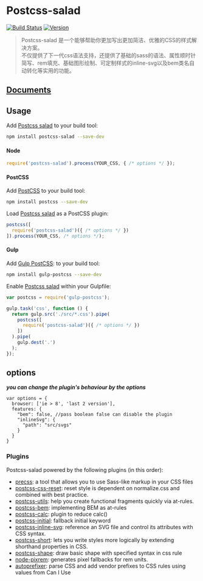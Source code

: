 # Postcss-salad
[![Build Status][travis-img]][travis]
[![Version][version]](https://github.com/ElemeFE/postcss-salad/blob/master/CHANGELOG.md)

> Postcss-salad 是一个能够帮助你更加写出更加简洁、优雅的CSS的样式解决方案。<br>
> 不仅提供了下一代css语法支持，还提供了基础的sass的语法、属性顺时针简写、rem填充、基础图形绘制、可定制样式的inline-svg以及bem类名自动转化等实用的功能。

## [Documents]

## Usage

Add [Postcss salad] to your build tool:

```bash
npm install postcss-salad --save-dev
```

#### Node

```js
require('postcss-salad').process(YOUR_CSS, { /* options */ });
```

#### PostCSS

Add [PostCSS] to your build tool:

```bash
npm install postcss --save-dev
```

Load [Postcss salad] as a PostCSS plugin:

```js
postcss([
  require('postcss-salad')({ /* options */ })
]).process(YOUR_CSS, /* options */);
```

#### Gulp

Add [Gulp PostCSS]:  to your build tool:

```bash
npm install gulp-postcss --save-dev
```

Enable [Postcss salad] within your Gulpfile:

```js
var postcss = require('gulp-postcss');

gulp.task('css', function () {
  return gulp.src('./src/*.css').pipe(
    postcss([
      require('postcss-salad')({ /* options */ })
    ])
  ).pipe(
    gulp.dest('.')
  );
});
```

## options

***you can change the plugin's behaviour by the options***

```
var options = {
  browser: ['ie > 8', 'last 2 version'],
  features: {
    "bem": false, //pass boolean false can disable the plugin
    "inlineSvg": {
      "path": "src/svgs"
    }
  }
}
```


### Plugins

Postcss-salad powered by the following plugins (in this order):

- [precss]: a tool that allows you to use Sass-like markup in your CSS files
- [postcss-css-reset]: reset style is dependent on normalize.css and combined with best practice.
- [postcss-utils]: help you create functional fragments quickly via at-rules. 
- [postcss-bem]: implementing BEM as at-rules
- [postcss-calc]: plugin to reduce calc()
- [postcss-initial]: fallback initial keyword
- [postcss-inline-svg]: reference an SVG file and control its attributes with CSS syntax.
- [postcss-short]: lets you write styles more logically by extending shorthand properties in CSS.
- [postcss-shape]: draw basic shape with specified syntax in css rule
- [node-pixrem]: generates pixel fallbacks for rem units.
- [autoprefixer]: parse CSS and add vendor prefixes to CSS rules using values from Can I Use

[precss]: https://github.com/jonathantneal/precss
[postcss-css-reset]: https://npmjs.com/package/postcss-css-reset
[postcss-utils]: https://github.com/baiyaaaaa/postcss-utils
[postcss-bem]: https://github.com/ileri/postcss-bem
[postcss-calc]: https://github.com/postcss/postcss-calc
[postcss-initial]: https://github.com/maximkoretskiy/postcss-initial
[postcss-inline-svg]: https://github.com/TrySound/postcss-inline-svg
[postcss-short]: https://github.com/jonathantneal/postcss-short
[postcss-shape]: https://github.com/baiyaaaaa/postcss-shape
[node-pixrem]: https://github.com/robwierzbowski/node-pixrem
[autoprefixer]: https://github.com/postcss/autoprefixer
[Postcss salad]: https://github.com/ElemeFE/postcss-salad
[version]: https://img.shields.io/npm/v/postcss-salad.svg
[Gulp PostCSS]: https://github.com/postcss/gulp-postcss
[PostCSS]: http://postcss.org/
[travis-img]: https://travis-ci.org/ElemeFE/postcss-salad.svg
[travis]: https://travis-ci.org/ElemeFE/postcss-salad
[Documents]: http://elemefe.github.io/postcss-salad/
